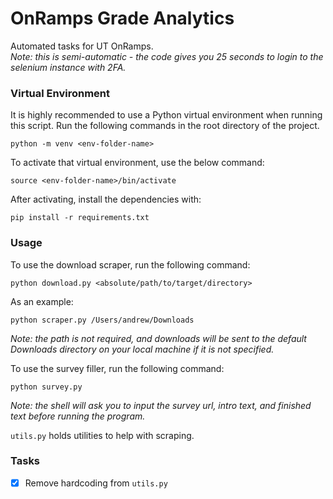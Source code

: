 # OnRamps Grade Analytics
Automated tasks for UT OnRamps. <br>
*Note: this is semi-automatic - the code gives you 25 seconds to login to the selenium instance with 2FA.*

### Virtual Environment

It is highly recommended to use a Python virtual environment when running this script. Run the following commands in the root directory of the project.
```
python -m venv <env-folder-name>
```

To activate that virtual environment, use the below command:
```
source <env-folder-name>/bin/activate
```

After activating, install the dependencies with:
```
pip install -r requirements.txt
```

### Usage 

To use the download scraper, run the following command:
```
python download.py <absolute/path/to/target/directory>
```

As an example:
```
python scraper.py /Users/andrew/Downloads
```
*Note: the path is not required, and downloads will be sent to the default Downloads directory on your local machine if it is not specified.* 


To use the survey filler, run the following command:
```
python survey.py
```
*Note: the shell will ask you to input the survey url, intro text, and finished text before running the program.*

`utils.py` holds utilities to help with scraping.

### Tasks
- [x] Remove hardcoding from `utils.py`
